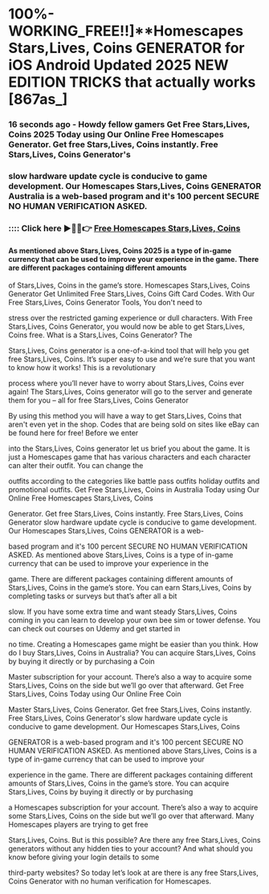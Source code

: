 # 100%-WORKING_FREE!!]**Homescapes Stars,Lives, Coins GENERATOR for iOS Android Updated 2025 NEW EDITION TRICKS that actually works [867as_]

### 16 seconds ago - Howdy fellow gamers Get Free Stars,Lives, Coins 2025 Today using Our Online Free Homescapes Generator. Get free Stars,Lives, Coins instantly. Free Stars,Lives, Coins Generator's 

### slow hardware update cycle is conducive to game development. Our Homescapes Stars,Lives, Coins GENERATOR Australia is a web-based program and it's 100 percent SECURE NO HUMAN VERIFICATION ASKED.



### :::: Click here ►🔴✅👉 <a href="https://lookerstudio.google.com/s/uYi34dG-eG4">Free Homescapes Stars,Lives, Coins</a>



#### As mentioned above Stars,Lives, Coins 2025 is a type of in-game currency that can be used to improve your experience in the game. There are different packages containing different amounts 

of Stars,Lives, Coins in the game’s store. Homescapes Stars,Lives, Coins Generator Get Unlimited Free Stars,Lives, Coins Gift Card Codes. With Our Free Stars,Lives, Coins Generator Tools, You don't need to 

stress over the restricted gaming experience or dull characters. With Free Stars,Lives, Coins Generator, you would now be able to get Stars,Lives, Coins free. What is a Stars,Lives, Coins Generator? The 

Stars,Lives, Coins generator is a one-of-a-kind tool that will help you get free Stars,Lives, Coins. It’s super easy to use and we’re sure that you want to know how it works! This is a revolutionary 

process where you’ll never have to worry about Stars,Lives, Coins ever again! The Stars,Lives, Coins generator will go to the server and generate them for you – all for free Stars,Lives, Coins Generator 

By using this method you will have a way to get Stars,Lives, Coins that aren't even yet in the shop. Codes that are being sold on sites like eBay can be found here for free! Before we enter 

into the Stars,Lives, Coins generator let us brief you about the game. It is just a Homescapes game that has various characters and each character can alter their outfit. You can change the 

outfits according to the categories like battle pass outfits holiday outfits and promotional outfits. Get Free Stars,Lives, Coins in Australia Today using Our Online Free Homescapes Stars,Lives, Coins 

Generator. Get free Stars,Lives, Coins instantly. Free Stars,Lives, Coins Generator slow hardware update cycle is conducive to game development. Our Homescapes Stars,Lives, Coins GENERATOR is a web-

based program and it's 100 percent SECURE NO HUMAN VERIFICATION ASKED. As mentioned above Stars,Lives, Coins is a type of in-game currency that can be used to improve your experience in the 

game. There are different packages containing different amounts of Stars,Lives, Coins in the game’s store. You can earn Stars,Lives, Coins by completing tasks or surveys but that’s after all a bit 

slow. If you have some extra time and want steady Stars,Lives, Coins coming in you can learn to develop your own bee sim or tower defense. You can check out courses on Udemy and get started in 

no time. Creating a Homescapes game might be easier than you think. How do I buy Stars,Lives, Coins in Australia? You can acquire Stars,Lives, Coins by buying it directly or by purchasing a Coin 

Master subscription for your account. There’s also a way to acquire some Stars,Lives, Coins on the side but we’ll go over that afterward. Get Free Stars,Lives, Coins Today using Our Online Free Coin 

Master Stars,Lives, Coins Generator. Get free Stars,Lives, Coins instantly. Free Stars,Lives, Coins Generator's slow hardware update cycle is conducive to game development. Our Homescapes Stars,Lives, Coins 

GENERATOR is a web-based program and it's 100 percent SECURE NO HUMAN VERIFICATION ASKED. As mentioned above Stars,Lives, Coins is a type of in-game currency that can be used to improve your 

experience in the game. There are different packages containing different amounts of Stars,Lives, Coins in the game’s store. You can acquire Stars,Lives, Coins by buying it directly or by purchasing 

a Homescapes subscription for your account. There’s also a way to acquire some Stars,Lives, Coins on the side but we’ll go over that afterward. Many Homescapes players are trying to get free 

Stars,Lives, Coins. But is this possible? Are there any free Stars,Lives, Coins generators without any hidden ties to your account? And what should you know before giving your login details to some 

third-party websites? So today let’s look at are there is any free Stars,Lives, Coins Generator with no human verification for Homescapes.


